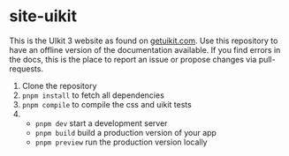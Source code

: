 # site-uikit

This is the UIkit 3 website as found on [getuikit.com](https://getuikit.com). Use this repository to have an offline version of the documentation available. If you find errors in the docs, this is the place to report an issue or propose changes via pull-requests.

1. Clone the repository
2. `pnpm install` to fetch all dependencies
3. `pnpm compile` to compile the css and uikit tests
4. - `pnpm dev` start a development server
   - `pnpm build` build a production version of your app
   - `pnpm preview` run the production version locally
